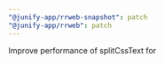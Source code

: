 ```yaml
---
"@junify-app/rrweb-snapshot": patch
"@junify-app/rrweb": patch
---
```


Improve performance of splitCssText for <style> elements with large css content - see #1603
